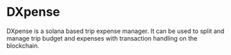 # DXpense
DXpense is a solana based trip expense manager. It can be used to split and manage trip budget and expenses with transaction handling on the blockchain.